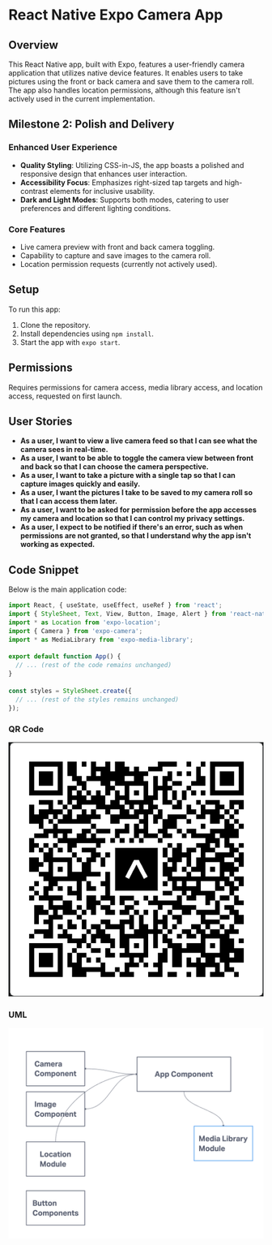 # React Native Expo Camera App

## Overview

This React Native app, built with Expo, features a user-friendly camera application that utilizes native device features. It enables users to take pictures using the front or back camera and save them to the camera roll. The app also handles location permissions, although this feature isn't actively used in the current implementation.

## Milestone 2: Polish and Delivery

### Enhanced User Experience

- **Quality Styling**: Utilizing CSS-in-JS, the app boasts a polished and responsive design that enhances user interaction.
- **Accessibility Focus**: Emphasizes right-sized tap targets and high-contrast elements for inclusive usability.
- **Dark and Light Modes**: Supports both modes, catering to user preferences and different lighting conditions.

### Core Features

- Live camera preview with front and back camera toggling.
- Capability to capture and save images to the camera roll.
- Location permission requests (currently not actively used).

## Setup

To run this app:

1. Clone the repository.
2. Install dependencies using `npm install`.
3. Start the app with `expo start`.

## Permissions

Requires permissions for camera access, media library access, and location access, requested on first launch.

## User Stories

- **As a user, I want to view a live camera feed so that I can see what the camera sees in real-time.**
- **As a user, I want to be able to toggle the camera view between front and back so that I can choose the camera perspective.**
- **As a user, I want to take a picture with a single tap so that I can capture images quickly and easily.**
- **As a user, I want the pictures I take to be saved to my camera roll so that I can access them later.**
- **As a user, I want to be asked for permission before the app accesses my camera and location so that I can control my privacy settings.**
- **As a user, I expect to be notified if there's an error, such as when permissions are not granted, so that I understand why the app isn't working as expected.**

## Code Snippet

Below is the main application code:

```jsx
import React, { useState, useEffect, useRef } from 'react';
import { StyleSheet, Text, View, Button, Image, Alert } from 'react-native';
import * as Location from 'expo-location';
import { Camera } from 'expo-camera';
import * as MediaLibrary from 'expo-media-library';

export default function App() {
  // ... (rest of the code remains unchanged)
}

const styles = StyleSheet.create({
  // ... (rest of the styles remains unchanged)
});
```

### QR Code

![QR Code](assets/QR-code.png)

### UML

![UML](assets/uml.png)
